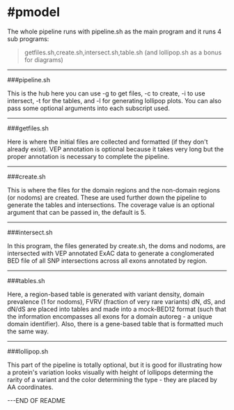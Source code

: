 #pmodel
======

The whole pipeline runs with pipeline.sh as the main program and it runs 4 sub programs:

>getfiles.sh,create.sh,intersect.sh,table.sh (and lollipop.sh as a bonus for diagrams)

* * *

###pipeline.sh

This is the hub here you can use -g to get files, -c to create, -i to use intersect, -t for the tables, and -l for generating lollipop plots.  You can also pass some optional arguments into each subscript used.

* * *

###getfiles.sh

Here is where the initial files are collected and formatted (if they don't already exist).  VEP annotation is optional because it takes very long but the proper annotation is necessary to complete the pipeline.  

* * *

###create.sh

This is where the files for the domain regions and the non-domain regions (or nodoms) are created.  These are used further down the pipeline to generate the tables and intersections.  The coverage value is an optional argument that can be passed in, the default is 5.

* * * 

###intersect.sh

In this program, the files generated by create.sh, the doms and nodoms, are intersected with VEP annotated ExAC data to generate a conglomerated BED file of all SNP intersections across all exons annotated by region.

* * *

###tables.sh

Here, a region-based table is generated with variant density, domain prevalence (1 for nodoms), FVRV (fraction of very rare variants) dN, dS, and dN/dS are placed into tables and made into a mock-BED12 format (such that the information encompasses all exons for a domain autoreg - a unique domain identifier).  Also, there is a gene-based table that is formatted much the same way.

* * *

###lollipop.sh

This part of the pipeline is totally optional, but it is good for illustrating how a protein's variation looks visually with height of lollipops determing the rarity of a variant and the color determining the type - they are placed by AA coordinates.

---END OF README

